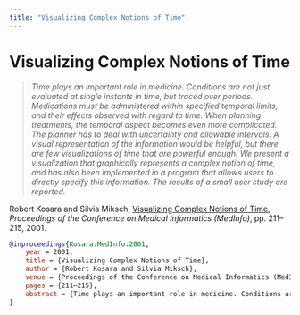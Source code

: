 ```yaml
---
title: "Visualizing Complex Notions of Time"
---
```


# Visualizing Complex Notions of Time

> _Time plays an important role in medicine. Conditions are not just evaluated at single instants in time, but traced over periods. Medications must be administered within specified temporal limits, and their effects observed with regard to time. When planning treatments, the temporal aspect becomes even more complicated. The planner has to deal with uncertainty and allowable intervals. A visual representation of the information would be helpful, but there are few visualizations of time that are powerful enough. We present a visualization that graphically represents a complex notion of time, and has also been implemented in a program that allows users to directly specify this information. The results of a small user study are reported._

Robert Kosara and Silvia Miksch, <a href="https://media.eagereyes.org/papers/2001/Kosara-MedInfo-2001.pdf" target="_blank">Visualizing Complex Notions of Time</a>, _Proceedings of the Conference on Medical Informatics (MedInfo)_, pp. 211–215, 2001.


```bibtex
@inproceedings{Kosara:MedInfo:2001,
	year = 2001,
	title = {Visualizing Complex Notions of Time},
	author = {Robert Kosara and Silvia Miksch},
	venue = {Proceedings of the Conference on Medical Informatics (MedInfo)},
	pages = {211–215},
	abstract = {Time plays an important role in medicine. Conditions are not just evaluated at single instants in time, but traced over periods. Medications must be administered within specified temporal limits, and their effects observed with regard to time. When planning treatments, the temporal aspect becomes even more complicated. The planner has to deal with uncertainty and allowable intervals. A visual representation of the information would be helpful, but there are few visualizations of time that are powerful enough. We present a visualization that graphically represents a complex notion of time, and has also been implemented in a program that allows users to directly specify this information. The results of a small user study are reported.},
}
```

